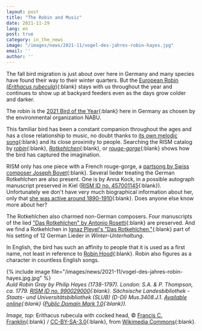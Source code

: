 ```yaml
---
layout: post
title: "The Robin and Music"
date: 2021-11-29
lang: en
post: true
category: in_the_news
image: "/images/news/2021-11/vogel-des-jahres-robin-hayes.jpg"
email: ''
author: ''
---
```


The fall bird migration is just about over here in Germany and many species have found their way to their winter quarters. But the [European Robin (_Erithacus rubecula_)](https://ebird.org/species/eurrob1){:blank} stays with us throughout the year and continues to show up at backyard feeders even as the days grow colder and darker.  

The robin is the [2021 Bird of the Year](https://www.nabu.de/tiere-und-pflanzen/aktionen-und-projekte/vogel-des-jahres/wahl-2021/29656.html){:blank} here in Germany as chosen by the environmental organization NABU.  

This familiar bird has been a constant companion throughout the ages and has a close relationship to music, no doubt thanks to [its own melodic song](https://www.rspb.org.uk/birds-and-wildlife/wildlife-guides/bird-a-z/robin/){:blank} and its close proximity to people. Searching the RISM catalog by [_robin_](https://opac.rism.info/search?View=rism&q=robin){:blank}, [_Rotkehlchen_](https://opac.rism.info/search?View=rism&q=Rotkehlchen){:blank}, or [_rouge-gorge_](https://opac.rism.info/search?View=rism&q=rouge-gorge){:blank} shows how the bird has captured the imagination.

RISM only has one piece with a French rouge-gorge, a [partsong by Swiss composer Joseph Bovet](https://opac.rism.info/search?id=403003750&View=rism){:blank}. Several lieder treating the German Rotkehlchen are also present. One is by Anna Kock, in a possible autograph manuscript preserved in Kiel ([RISM ID no. 457001145](https://opac.rism.info/search?id=457001145&View=rism){:blank}). Unfortunately we don't have very much biographical information about her, only that [she was active around 1890-1910](https://opac.rism.info/metaopac/perma.do;jsessionid=FFC353A90ABECCF9BBC4D4988376E996.touch02?v=rism&q=-1%3d%22pe30115493%22){:blank}. Does anyone else know more about her?  

The Rotkehlchen also charmed non-German composers. Four manuscripts of the lied ["Das Rotkehlchen" by Antonio Rosetti](https://opac.rism.info/search?View=rism&q=Rotkehlchen+rosetti){:blank} are preserved. And we find a Rotkehlchen in [Ignaz Pleyel's "Das Rotkehlchen,"](https://opac.rism.info/search?id=403009868&View=rism){:blank} part of his setting of 12 German Lieder in _Winter-Unterhaltung_.

In English, the bird has such an affinity to people that it is used as a first name, not least in reference to [Robin Hood](https://opac.rism.info/search?View=rism&q=robin+hood){:blank}. Robin also figures as a character in countless English songs.  

{% include image file="/images/news/2021-11/vogel-des-jahres-robin-hayes.jpg.jpg" %}  
_Auld Robin Gray by Philip Hayes (1738-1797). London: S.A. & P. Thompson, ca. 1779. [RISM ID no. 990029000](https://opac.rism.info/search?id=990029000&View=rism){:blank}. Sächsische Landesbibliothek - Staats- und Universitätsbibliothek (SLUB) (D-Dl) Mus.3408.J.1. [Available online](https://digital.slub-dresden.de/werkansicht/dlf/444800/1){:blank} ([Public Domain Mark 1.0](https://creativecommons.org/publicdomain/mark/1.0/){:blank})._

_Image, top:_ Erithacus rubecula with cocked head, © [Francis C. Franklin](https://commons.wikimedia.org/wiki/User:Baresi_franco){:blank} / [CC-BY-SA-3.0](https://creativecommons.org/licenses/by-sa/3.0/){:blank}, from [Wikimedia Commons](https://en.wikipedia.org/wiki/European_robin#/media/File:Erithacus_rubecula_with_cocked_head.jpg){:blank}.  
